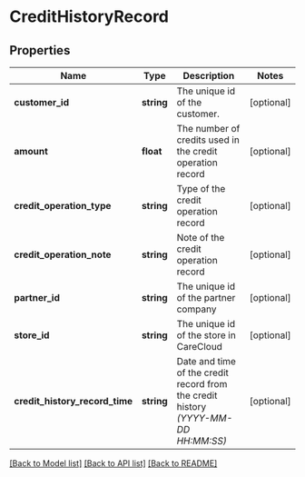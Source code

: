 # CreditHistoryRecord

## Properties
Name | Type | Description | Notes
------------ | ------------- | ------------- | -------------
**customer_id** | **string** | The unique id of the customer. | [optional] 
**amount** | **float** | The number of credits used in the credit operation record | [optional] 
**credit_operation_type** | **string** | Type of the credit operation record | [optional] 
**credit_operation_note** | **string** | Note of the credit operation record | [optional] 
**partner_id** | **string** | The unique id of the partner company | [optional] 
**store_id** | **string** | The unique id of the store in CareCloud | [optional] 
**credit_history_record_time** | **string** | Date and time of the credit record from the credit history *(YYYY-MM-DD HH:MM:SS)* | [optional] 

[[Back to Model list]](../../README.md#documentation-for-models) [[Back to API list]](../../README.md#documentation-for-api-endpoints) [[Back to README]](../../README.md)

